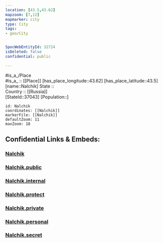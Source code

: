 ```yaml
---
location: [43.5,43.62] 
mapzoom: [7,12] 
mapmarker: city 
type: City
tags:
- geo/City


SpocWebEntityId: 32724
isDeleted: false
confidential: public

---
```

#is_a_/Place  
#is_a_ :: [[Place]] 
[has_place_longitude::43.62] 
[has_place_latitude::43.5] 
[name::Nalchik] 
State ::  
Country :: [[Russia]]  
[StateId::37043] 
[Population::] 



```leaflet
id: Nalchik
coordinates: [[Nalchik]] 
markerFile: [[Nalchik]] 
defaultZoom: 11 
maxZoom: 18
```


## Confidential Links & Embeds: 

### [Nalchik](/_Standards/Earth/Continent/Europe/Europe~East/Russia/Russia~NorthCaucasus/Kabardino-Balkar~Republic/City/Nalchik.md) 

### [Nalchik.public](/_public/Earth/Continent/Europe/Europe~East/Russia/Russia~NorthCaucasus/Kabardino-Balkar~Republic/City/Nalchik.public.md) 

### [Nalchik.internal](/_internal/Earth/Continent/Europe/Europe~East/Russia/Russia~NorthCaucasus/Kabardino-Balkar~Republic/City/Nalchik.internal.md) 

### [Nalchik.protect](/_protect/Earth/Continent/Europe/Europe~East/Russia/Russia~NorthCaucasus/Kabardino-Balkar~Republic/City/Nalchik.protect.md) 

### [Nalchik.private](/_private/Earth/Continent/Europe/Europe~East/Russia/Russia~NorthCaucasus/Kabardino-Balkar~Republic/City/Nalchik.private.md) 

### [Nalchik.personal](/_personal/Earth/Continent/Europe/Europe~East/Russia/Russia~NorthCaucasus/Kabardino-Balkar~Republic/City/Nalchik.personal.md) 

### [Nalchik.secret](/_secret/Earth/Continent/Europe/Europe~East/Russia/Russia~NorthCaucasus/Kabardino-Balkar~Republic/City/Nalchik.secret.md)

